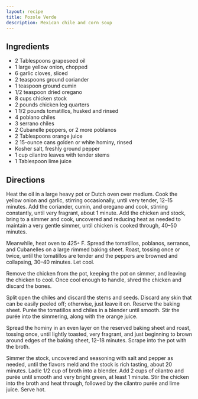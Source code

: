 ```yaml
---
layout: recipe
title: Pozole Verde
description: Mexican chile and corn soup
---
```


## Ingredients

* 2 Tablespoons grapeseed oil
* 1 large yellow onion, chopped
* 6 garlic cloves, sliced
* 2 teaspoons ground coriander
* 1 teaspoon ground cumin
* 1/2 teaspoon dried oregano
* 8 cups chicken stock
* 2 pounds chicken leg quarters
* 1 1/2 pounds tomatillos, husked and rinsed
* 4 poblano chiles
* 3 serrano chiles
* 2 Cubanelle peppers, or 2 more poblanos
* 2 Tablespoons orange juice
* 2 15-ounce cans golden or white hominy, rinsed
* Kosher salt, freshly ground pepper
* 1 cup cilantro leaves with tender stems
* 1 Tablespoon lime juice

## Directions

Heat the oil in a large heavy pot or Dutch oven over medium. Cook the yellow onion and garlic, stirring occasionally, until very tender, 12–15 minutes. Add the coriander, cumin, and oregano and cook, stirring constantly, until very fragrant, about 1 minute. Add the chicken and stock, bring to a simmer and cook, uncovered and reducing heat as needed to maintain a very gentle simmer, until chicken is cooked through, 40–50 minutes.

Meanwhile, heat oven to 425◦ F. Spread the tomatillos, poblanos, serranos, and Cubanelles on a large rimmed baking sheet. Roast, tossing once or twice, until the tomatillos are tender and the peppers are browned and collapsing, 30–40 minutes. Let cool.

Remove the chicken from the pot, keeping the pot on simmer, and leaving the chicken to cool. Once cool enough to handle, shred the chicken and discard the bones.

Split open the chiles and discard the stems and seeds. Discard any skin that can be easily peeled off; otherwise, just leave it on. Reserve the baking sheet. Purée the tomatillos and chiles in a blender until smooth. Stir the purée into the simmering, along with the orange juice.

Spread the hominy in an even layer on the reserved baking sheet and roast, tossing once, until lightly toasted, very fragrant, and just beginning to brown around edges of the baking sheet, 12–18 minutes. Scrape into the pot with the broth.

Simmer the stock, uncovered and seasoning with salt and pepper as needed, until the flavors meld and the stock is rich tasting, about 20 minutes. Ladle 1/2 cup of broth into a blender. Add 2 cups of cilantro and purée until smooth and very bright green, at least 1 minute. Stir the chicken into the broth and heat through, followed by the cilantro purée and lime juice. Serve hot.
